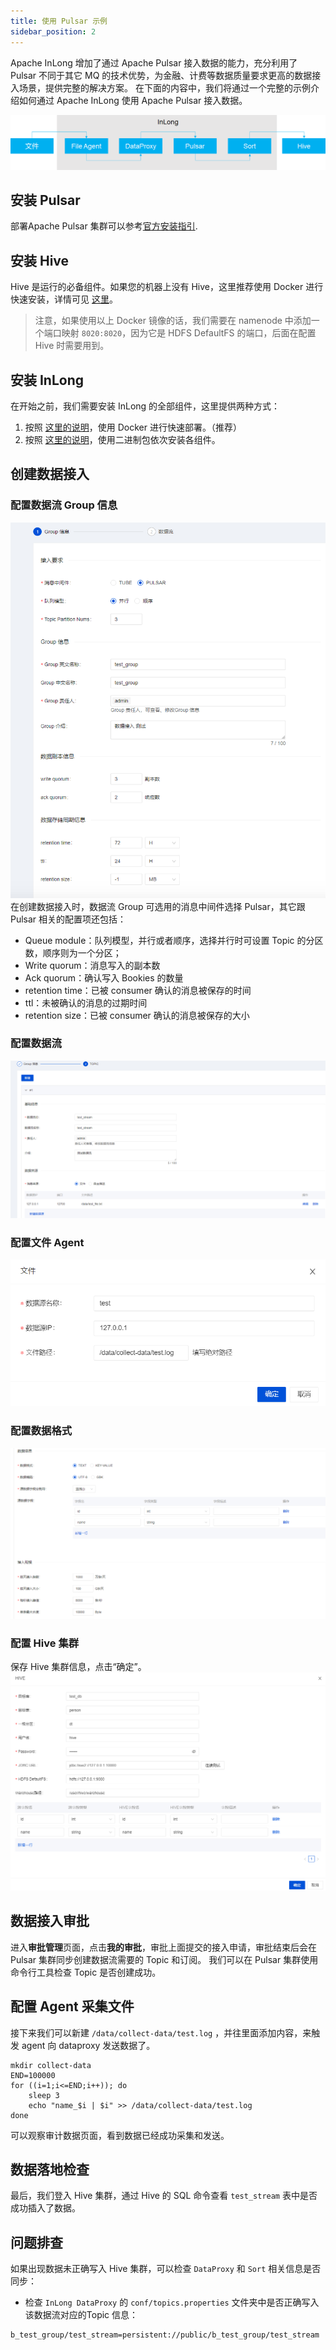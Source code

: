 ```yaml
---
title: 使用 Pulsar 示例
sidebar_position: 2
---
```


Apache InLong 增加了通过 Apache Pulsar 接入数据的能力，充分利用了 Pulsar 不同于其它 MQ 的技术优势，为金融、计费等数据质量要求更高的数据接入场景，提供完整的解决方案。
在下面的内容中，我们将通过一个完整的示例介绍如何通过 Apache InLong 使用 Apache Pulsar 接入数据。

![Create Group](img/pulsar-arch.png)

## 安装 Pulsar
部署Apache Pulsar 集群可以参考[官方安装指引](https://pulsar.apache.org/docs/en/standalone/).

## 安装 Hive
Hive 是运行的必备组件。如果您的机器上没有 Hive，这里推荐使用 Docker 进行快速安装，详情可见 [这里](https://github.com/big-data-europe/docker-hive)。

> 注意，如果使用以上 Docker 镜像的话，我们需要在 namenode 中添加一个端口映射 `8020:8020`，因为它是 HDFS DefaultFS 的端口，后面在配置 Hive 时需要用到。

## 安装 InLong
在开始之前，我们需要安装 InLong 的全部组件，这里提供两种方式：
1. 按照 [这里的说明](deployment/docker.md)，使用 Docker 进行快速部署。（推荐）
2. 按照 [这里的说明](deployment/bare_metal.md)，使用二进制包依次安装各组件。

## 创建数据接入
### 配置数据流 Group 信息
![](img/pulsar-group.png)
在创建数据接入时，数据流 Group 可选用的消息中间件选择 Pulsar，其它跟 Pulsar 相关的配置项还包括：
- Queue module：队列模型，并行或者顺序，选择并行时可设置 Topic 的分区数，顺序则为一个分区；
- Write quorum：消息写入的副本数
- Ack quorum：确认写入 Bookies 的数量
- retention time：已被 consumer 确认的消息被保存的时间
- ttl：未被确认的消息的过期时间
- retention size：已被 consumer 确认的消息被保存的大小

### 配置数据流
![](img/pulsar-stream.png)

### 配置文件 Agent
![](img/file-source.png)

### 配置数据格式
![](img/pulsar-data.png)

### 配置 Hive 集群
保存 Hive 集群信息，点击“确定”。
![](img/pulsar-hive.png)

## 数据接入审批
进入**审批管理**页面，点击**我的审批**，审批上面提交的接入申请，审批结束后会在 Pulsar 集群同步创建数据流需要的 Topic 和订阅。
我们可以在 Pulsar 集群使用命令行工具检查 Topic 是否创建成功。

## 配置 Agent 采集文件
接下来我们可以新建 `/data/collect-data/test.log` ，并往里面添加内容，来触发 agent 向 dataproxy 发送数据了。

``` shell
mkdir collect-data
END=100000
for ((i=1;i<=END;i++)); do
    sleep 3
    echo "name_$i | $i" >> /data/collect-data/test.log
done
```

可以观察审计数据页面，看到数据已经成功采集和发送。

## 数据落地检查

最后，我们登入 Hive 集群，通过 Hive 的 SQL 命令查看 `test_stream` 表中是否成功插入了数据。

## 问题排查
如果出现数据未正确写入 Hive 集群，可以检查 `DataProxy` 和 `Sort` 相关信息是否同步：
- 检查 `InLong DataProxy` 的 `conf/topics.properties` 文件夹中是否正确写入该数据流对应的Topic 信息：
```
b_test_group/test_stream=persistent://public/b_test_group/test_stream
```